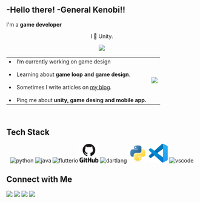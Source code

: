 

<h2>-Hello there!   
  -General Kenobi!!</h2>
<p align="left">I'm a <strong>game developer</strong>
</p>
<p align="center">I 💜 Unity.  </p>

<p align= "center" >
<img src="https://media2.giphy.com/media/jAe22Ec5iICCk/giphy.gif?cid=790b7611dc75f70e82c9a408f3caff484261bd02e80c2ed5&rid=giphy.gif&ct=g" widht= "700" />
  
  </p>
  <table>

  <tr> 
<td>

<li>I’m currently working on game design </li>
<br>
<li>Learning about <strong>game loop and game design</strong>.</li>
<br>
<li>Sometimes I write articles on <a href="[https://medium.com/@ahmetbhr29](https://medium.com/@bahrr)">my blog</a>.</li>
<br>
<li>Ping me about <strong>unity, game desing and mobile app.</li>
<td><img src="https://github-readme-stats.vercel.app/api?username=AhmetBahr&show_icons=true&theme=synthwave"></td>
</td>  
  </tr>
 </table>

<br>
<h2>Tech Stack</h2>
<p align="center">
<img src="https://raw.githubusercontent.com/jmnote/z-icons/master/svg/csharp.svg" alt="python" width="50" height="50" />     <img src="https://raw.githubusercontent.com/jmnote/z-icons/master/svg/java.svg" alt="java" width="50" height="50" /> <img src="https://www.vectorlogo.zone/logos/flutterio/flutterio-icon.svg" alt="flutterio" width="50" height="50" /> <img img src="https://raw.githubusercontent.com/devicons/devicon/master/icons/github/github-original-wordmark.svg" alt="github" width="50" height="50" /> <img src="https://www.vectorlogo.zone/logos/dartlang/dartlang-icon.svg" alt="dartlang" width="50" height="50" /> <img  src="https://raw.githubusercontent.com/devicons/devicon/master/icons/python/python-original.svg" alt="python" width="50" height="50" />     <img src="https://raw.githubusercontent.com/github/explore/80688e429a7d4ef2fca1e82350fe8e3517d3494d/topics/visual-studio-code/visual-studio-code.png" alt="vscode" width="50" height="50" />  
<img src="https://user-images.githubusercontent.com/95883970/200135687-1ab66905-b7e4-4802-b0fa-52bcf05b992a.png" alt="vscode" width="50" height="50" />  
<br>

  
  
<h2>Connect with Me</h2>
<p align="center">

<a href="https://www.linkedin.com/in/ahmetbahar/"><img src="https://img.shields.io/badge/-Ahmet%20Bahar-0077B5?style=flat&logo=Linkedin&logoColor=orange"/></a>
<a href="mailto:ahmetbhr29@gmail.com"><img src="https://img.shields.io/badge/-ahmetbhr29@gmail.com-D14836?style=flat&logo=Gmail&logoColor=orange"/></a>
<a href="https://twitter.com/Ahmetbharr"><img src="https://img.shields.io/badge/-@Ahmetbharr-1769FF?style=flat&logo=Twitter&logoColor=orange"/></a>
<a href="https://www.instagram.com/ahmetbharr/"><img src="https://img.shields.io/badge/-@ahmetbharr-E4405F?style=flat&logo=Instagram&logoColor=orange"/></a>
</p>

